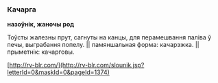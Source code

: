 ### Качарга
**назоўнік, жаночы род**

Тоўсты жалезны прут, сагнуты на канцы, для перамешвання паліва ў печы, выграбання попелу. || памяншальная форма: качарэжка. || прыметнік: качарговы.

<a rel="author">[http://rv-blr.com/](http://rv-blr.com/slounik.jsp?letterId=0&maskId=0&pageId=1374)</a>
